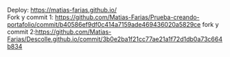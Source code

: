 Deploy: https://matias-farias.github.io/   
Fork y commit 1: https://github.com/Matias-Farias/Prueba-creando-portafolio/commit/b40586ef9df0c414a7159ade469436020a5829ce
fork y commit 2:https://github.com/Matias-Farias/Descolle.github.io/commit/3b0e2ba1f21cc77ae21a1f72d1db0a73c664b834
